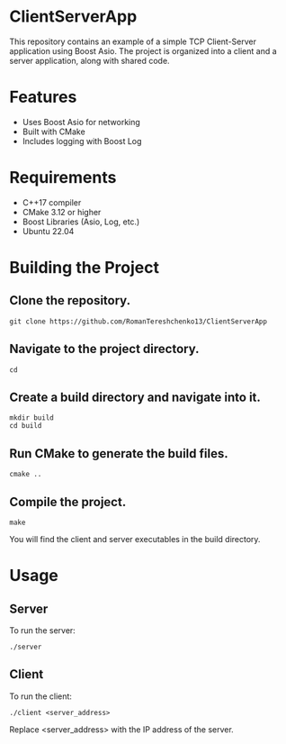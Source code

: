 # ClientServerApp

This repository contains an example of a simple TCP Client-Server application using Boost Asio. The project is organized into a client and a server application, along with shared code.

# Features

- Uses Boost Asio for networking
- Built with CMake
- Includes logging with Boost Log

# Requirements

- C++17 compiler
- CMake 3.12 or higher
- Boost Libraries (Asio, Log, etc.)
- Ubuntu 22.04

# Building the Project

## Clone the repository.

    git clone https://github.com/RomanTereshchenko13/ClientServerApp

## Navigate to the project directory.

    cd 

## Create a build directory and navigate into it.

    mkdir build
    cd build

## Run CMake to generate the build files.

    cmake ..

## Compile the project.

    make

You will find the client and server executables in the build directory.

# Usage

## Server

To run the server:

    ./server

## Client

To run the client:

    ./client <server_address>

Replace <server_address> with the IP address of the server.

